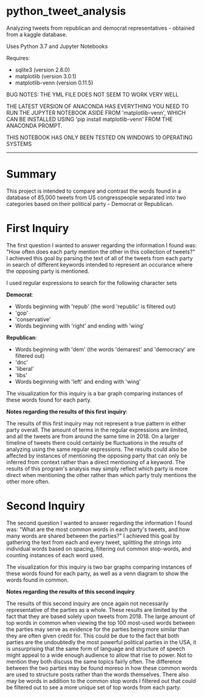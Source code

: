 # python_tweet_analysis
Analyzing tweets from republican and democrat representatives - obtained from a kaggle database.

Uses Python 3.7 and Jupyter Notebooks

Requires:
  - sqlite3 (version 2.6.0)
  - matplotlib (version 3.0.1)
  - matplotlib-venn (version 0.11.5)
  
BUG NOTES: THE YML FILE DOES NOT SEEM TO WORK VERY WELL

THE LATEST VERSION OF ANACONDA HAS EVERYTHING YOU NEED TO RUN THE JUPYTER NOTEBOOK ASIDE FROM 'matplotlib-venn', WHICH CAN BE INSTALLED USING 'pip install matplotlib-venn' FROM THE ANACONDA PROMPT.

THIS NOTEBOOK HAS ONLY BEEN TESTED ON WINDOWS 10 OPERATING SYSTEMS

---

<h1>Summary</h1>

This project is intended to compare and contrast the words found in a database of 85,000 tweets from US congresspeople separated into two categories based on their political party - Democrat or Republican.


<h1>First Inquiry</h1>

The first question I wanted to answer regarding the information I found was:  "How often does each party mention the other in this collection of tweets?"  I achieved this goal by parsing the text of all of the tweets from each party in search of different keywords intended to represent an occurance where the opposing party is mentioned.

I used regular expressions to search for the following character sets

**Democrat**:
  - Words beginning with 'repub' (the word 'republic' is filtered out)
  - 'gop'
  - 'conservative'
  - Words beginning with 'right' and ending with 'wing'
    
**Republican**:
  - Words beginning with 'dem' (the words 'demarest' and 'democracy' are filtered out)
  - 'dnc'
  - 'liberal'
  - 'libs'
  - Words beginning with 'left' and ending with 'wing'
  
The visualization for this inquiry is a bar graph comparing instances of these words found for each party.

**Notes regarding the results of this first inquiry**:

The results of this first inquiry may not represent a true pattern in either party overall.  The amount of terms in the regular expressions are limited, and all the tweets are from around the same time in 2018.  On a larger timeline of tweets there could certainly be fluctuations in the results of analyzing using the same regular expressions.  The results could also be affected by instances of mentioning the opposing party that can only be inferred from context rather than a direct mentioning of a keyword.  The results of this program's analysis may simply reflect which party is more direct when mentioning the other rather than which party truly mentions the other more often.

<h1>Second Inquiry</h1>

The second question I wanted to answer regarding the information I found was:  "What are the most common words in each party's tweets, and how many words are shared between the parties?"  I achieved this goal by gathering the text from each and every tweet, splitting the strings into individual words based on spacing, filtering out common stop-words, and counting instances of each word used.

The visualization for this inquiry is two bar graphs comparing instances of these words found for each party, as well as a venn diagram to show the words found in common.

**Notes regarding the results of this second inquiry**

The results of this second inquiry are once again not necessarily representative of the parties as a whole.  These results are limited by the fact that they are based solely upon tweets from 2018.  The large amount of top words in common when viewing the top 100 most-used words between the parties may serve as evidence for the parties being more similar than they are often given credit for.  This could be due to the fact that both parties are the undoubtedly the most powerful political parties in the USA, it is unsurprising that the same form of language and structure of speech might appeal to a wide enough audience to allow that rise to power.  Not to mention they both discuss the same topics fairly often.  The difference between the two parties may be found moreso in how these common words are used to structure posts rather than the words themselves.  There also may be words in addition to the common stop words I filtered out that could be filtered out to see a more unique set of top words from each party.

